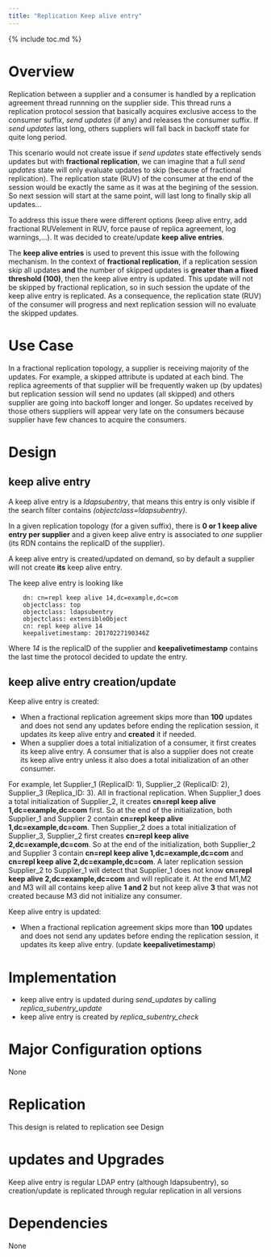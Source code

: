 ```yaml
---
title: "Replication Keep alive entry"
---
```



{% include toc.md %}

# Overview

Replication between a supplier and a consumer is handled by a replication agreement thread runnning on the supplier side. This thread runs a replication protocol session that basically acquires exclusive access to the consumer suffix, *send updates* (if any) and releases the consumer suffix. If *send updates* last long, others suppliers will fall back in backoff state for quite long period. 

This scenario would not create issue if *send updates* state effectively sends updates but with **fractional replication**, we can imagine that a full *send updates* state will only evaluate updates to skip (because of fractional replication). The replication state (RUV) of the consumer at the end of the session would be exactly the same as it was at the begining of the session. So next session will start at the same point, will last long to finally skip all updates...

To address this issue there were different options (keep alive entry, add fractional RUVelement in RUV, force pause of replica agreement, log warnings,...). It was decided to create/update **keep alive entries**.

The **keep alive entries** is used to prevent this issue with the following mechanism. In the context of **fractional replication**, if a replication session skip all updates **and** the number of skipped updates is **greater than a fixed threshold (100)**, then the keep alive entry is updated. This update will not be skipped by fractional replication, so in such session the update of the keep alive entry is replicated. As a consequence, the replication state (RUV) of the consumer will progress and next replication session will no evaluate the skipped updates.

# Use Case

In a fractional replication topology, a supplier is receiving majority of the updates. For example, a skipped attribute is updated at each bind.
The replica agreements of that supplier will be frequently waken up (by updates) but replication session will send no updates (all skipped) and others supplier are going into backoff longer and longer.
So updates received by those others suppliers will appear very late on the consumers because supplier have few chances to acquire the consumers.



# Design

## keep alive entry

A keep alive entry is a *ldapsubentry*, that means this entry is only visible if the search filter contains *(objectclass=ldapsubentry)*.

In a given replication topology (for a given suffix), there is **0 or 1 keep alive entry per supplier** and a given keep alive entry is associated to *one* supplier (its RDN contains the replicaID of the supplier).

A keep alive entry is created/updated on demand, so by default a supplier will not create **its** keep alive entry.

The keep alive entry is looking like

        dn: cn=repl keep alive 14,dc=example,dc=com
        objectclass: top
        objectclass: ldapsubentry
        objectclass: extensibleObject
        cn: repl keep alive 14
        keepalivetimestamp: 20170227190346Z

Where *14* is the replicaID of the supplier and **keepalivetimestamp** contains the last time the protocol decided to update the entry.

## keep alive entry creation/update

Keep alive entry is created:

- When a fractional replication agreement skips more than **100** updates and does not send any updates before ending the replication session, it updates its keep alive entry and **created** it if needed.
- When a supplier does a total initialization of a consumer, it first creates its keep alive entry. A consumer that is also a supplier does not create its keep alive entry unless it also does a total initialization of an other consumer.

For example, let Supplier_1 (ReplicaID: 1), Supplier_2 (ReplicaID: 2), Supplier_3 (Replica_ID: 3). All in fractional replication.
When Supplier_1 does a total initialization of Supplier_2, it creates **cn=repl keep alive 1,dc=example,dc=com** first. So at the end of the initialization, both Supplier_1 and Supplier 2 contain **cn=repl keep alive 1,dc=example,dc=com**. Then Supplier_2 does a total initialization of Supplier_3, Supplier_2 first creates **cn=repl keep alive 2,dc=example,dc=com**. So at the end of the initialization, both Supplier_2 and Supplier 3 contain **cn=repl keep alive 1,dc=example,dc=com** and **cn=repl keep alive 2,dc=example,dc=com**. A later replication session Supplier_2 to Supplier_1 will detect that Supplier_1 does not know **cn=repl keep alive 2,dc=example,dc=com** and will replicate it. At the end M1,M2 and M3 will all contains keep alive **1 and 2** but not keep alive **3** that was not created because M3 did not initialize any consumer.

Keep alive entry is updated:

- When a fractional replication agreement skips more than **100** updates and does not send any updates before ending the replication session, it updates its keep alive entry. (update **keepalivetimestamp**)


# Implementation

- keep alive entry is updated during *send_updates* by calling *replica_subentry_update*
- keep alive entry is created by *replica_subentry_check*


# Major Configuration options

None

# Replication

This design is related to replication see Design

# updates and Upgrades

Keep alive entry is regular LDAP entry (although ldapsubentry), so creation/update is replicated through regular replication in all versions

# Dependencies

None
